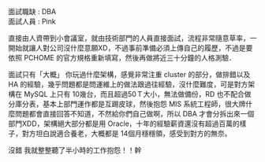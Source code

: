 面試職缺 : DBA<br>
面試人員 : Pink

直接由人資帶到小會議室，就由技術部門的人員直接面試，流程非常隨意草率，一開始就讓人對公司沒什麼意願XD，不過事前準備必須上傳自己的履歷，不過是要依照 PCHOME 的官方規格重新填寫，然後再做將近三十分鐘的人格測驗．

面試只有「大概」 你玩過什麼架構，感覺非常注重 cluster 的部分，做排錯以及 HA 的經驗，幾乎問題都是問運維上的做法跟過往經驗，沒什麼難度，可是對方架構在 MySQL 上只有 10幾台，而且超過50Ｔ大小，無法做備份，RD 也不配合做分庫分表，基本上部門運作都是互踢皮球，然後抱怨 MIS 系統工程師，很大牌什麼問題都會直接回答不知道，不然給你們自己做啊，所以 DBA 才會分拆出來一個部門XDD，架構絕大部分都是用 Oracle，十年的經驗薪資還沒有超過百萬的樣子，對方坦白說適合養老，大概都是 14個月穩穩領，感受到對方的無奈。

沒錯 我就整整聽了半小時的工作抱怨！！幹